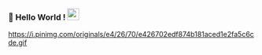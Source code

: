 ### 👋 Hello World !  <img src="https://github.com/TheDudeThatCode/TheDudeThatCode/blob/master/Assets/Earth.gif" width="24px">

<!--
**alfredsander/alfredsander** is a ✨ _special_ ✨ repository because its `README.md` (this file) appears on your GitHub profile.

Here are some ideas to get you started:

- 🔭 I’m currently working on ...
- 🌱 I’m currently learning ...
- 👯 I’m looking to collaborate on ...
- 🤔 I’m looking for help with ...
- 💬 Ask me about ...
- 📫 How to reach me: ...
- 😄 Pronouns: ...
- ⚡ Fun fact: ...
-->
https://i.pinimg.com/originals/e4/26/70/e426702edf874b181aced1e2fa5c6cde.gif
